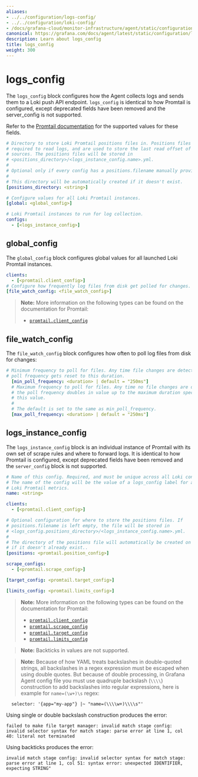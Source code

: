 ```yaml
---
aliases:
- ../../configuration/logs-config/
- ../../configuration/loki-config/
- /docs/grafana-cloud/monitor-infrastructure/agent/static/configuration/logs-config/
canonical: https://grafana.com/docs/agent/latest/static/configuration/logs-config/
description: Learn about logs_config
title: logs_config
weight: 300
---
```


# logs_config

The `logs_config` block configures how the Agent collects logs and sends them to
a Loki push API endpoint. `logs_config` is identical to how Promtail is
configured, except deprecated fields have been removed and the server_config is
not supported.

Refer to the
[Promtail documentation](/docs/loki/latest/clients/promtail/configuration/#clients)
for the supported values for these fields.

```yaml
# Directory to store Loki Promtail positions files in. Positions files are
# required to read logs, and are used to store the last read offset of log
# sources. The positions files will be stored in
# <positions_directory>/<logs_instance_config.name>.yml.
#
# Optional only if every config has a positions.filename manually provided.
#
# This directory will be automatically created if it doesn't exist.
[positions_directory: <string>]

# Configure values for all Loki Promtail instances.
[global: <global_config>]

# Loki Promtail instances to run for log collection.
configs:
  - [<logs_instance_config>]
```

## global_config

The `global_config` block configures global values for all launched Loki Promtail
instances.

```yaml
clients:
  - [<promtail.client_config>]
# Configure how frequently log files from disk get polled for changes.
[file_watch_config: <file_watch_config>]

```

> **Note:** More information on the following types can be found on the
> documentation for Promtail:
>
> * [`promtail.client_config`](/docs/loki/latest/clients/promtail/configuration/#clients)


## file_watch_config

The `file_watch_config` block configures how often to poll log files from disk
for changes:

```yaml
# Minimum frequency to poll for files. Any time file changes are detected, the
# poll frequency gets reset to this duration.
  [min_poll_frequency: <duration> | default = "250ms"]
  # Maximum frequency to poll for files. Any time no file changes are detected,
  # the poll frequency doubles in value up to the maximum duration specified by
  # this value.
  #
  # The default is set to the same as min_poll_frequency.
  [max_poll_frequency: <duration> | default = "250ms"]
```

## logs_instance_config

The `logs_instance_config` block is an individual instance of Promtail with its
own set of scrape rules and where to forward logs. It is identical to how
Promtail is configured, except deprecated fields have been removed and the
`server_config` block is not supported.

```yaml
# Name of this config. Required, and must be unique across all Loki configs.
# The name of the config will be the value of a logs_config label for all
# Loki Promtail metrics.
name: <string>

clients:
  - [<promtail.client_config>]

# Optional configuration for where to store the positions files. If
# positions.filename is left empty, the file will be stored in
# <logs_config.positions_directory>/<logs_instance_config.name>.yml.
#
# The directory of the positions file will automatically be created on start up
# if it doesn't already exist..
[positions: <promtail.position_config>]

scrape_configs:
  - [<promtail.scrape_config>]

[target_config: <promtail.target_config>]

[limits_config: <promtail.limits_config>]
```
> **Note:** More information on the following types can be found on the
> documentation for Promtail:
>
> * [`promtail.client_config`](/docs/loki/latest/clients/promtail/configuration/#clients)
> * [`promtail.scrape_config`](/docs/loki/latest/clients/promtail/configuration/#scrape_configs)
> * [`promtail.target_config`](/docs/loki/latest/clients/promtail/configuration/#target_config)
> * [`promtail.limits_config`](/docs/loki/latest/clients/promtail/configuration/#limits_config)

> **Note:** Backticks in values are not supported.

> **Note:**  Because of how YAML treats backslashes in double-quoted strings,
> all backslashes in a regex expression must be escaped when using double
> quotes. But because of double processing, in Grafana Agent config file
> you must use quadruple backslash (`\\\\`) construction to add backslashes
> into regular expressions, here is example for `name=(\w+)\s` regex:
```
  selector: '{app="my-app"} |~ "name=(\\\\w+)\\\\s"'
```

Using single or double backslash construction produces the error:
```
failed to make file target manager: invalid match stage config: invalid selector syntax for match stage: parse error at line 1, col 40: literal not terminated
```
Using backticks produces the error:
```
invalid match stage config: invalid selector syntax for match stage: parse error at line 1, col 51: syntax error: unexpected IDENTIFIER, expecting STRING"
```

